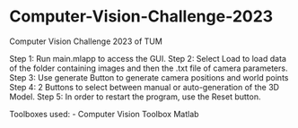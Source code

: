 # Computer-Vision-Challenge-2023
Computer Vision Challenge 2023 of TUM

Step 1: Run main.mlapp to access the GUI. 
Step 2: Select Load to load data of the folder containing images and then the .txt 
file of camera parameters.
Step 3: Use generate Button to generate camera positions and world points
Step 4: 2 Buttons to select between manual or auto-generation of the 3D Model. 
Step 5: In order to restart the program, use the Reset button.

Toolboxes used: - Computer Vision Toolbox Matlab
